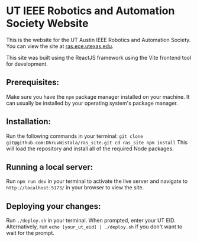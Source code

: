 # UT IEEE Robotics and Automation Society Website

This is the website for the UT Austin IEEE Robotics and Automation Society. You can view the site at [ras.ece.utexas.edu](ras.ece.utexas.edu).

This site was built using the ReactJS framework using the Vite frontend tool for development.

## Prerequisites:
Make sure you have the `npm` package manager installed on your machine. It can usually be installed by your operating system's package manager.

## Installation:
Run the following commands in your terminal:
`
git clone git@github.com:DhruvNistala/ras_site.git
cd ras_site
npm install
`
This will load the repository and install all of the required Node packages.

## Running a local server:
Run `npm run dev` in your terminal to activate the live server and navigate to `http://localhost:5173/` in your browser to view the site.

## Deploying your changes:
Run `./deploy.sh` in your terminal. When prompted, enter your UT EID.
Alternatively, run `echo [your_ut_eid] | ./deploy.sh` if you don't want to wait for the prompt.